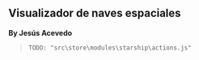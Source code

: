 ## Visualizador de naves espaciales
**By Jesús Acevedo**

> `TODO: "src\store\modules\starship\actions.js"`